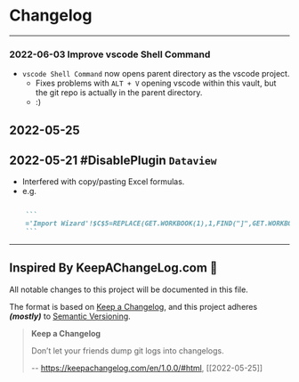 # Changelog

---


### 2022-06-03 Improve vscode Shell Command

- `vscode Shell Command` now opens parent directory as the vscode project.
	- Fixes problems with `ALT + V` opening vscode within this vault, but the git repo is actually in the parent directory.
	- :)


## 2022-05-25 #


## 2022-05-21 #DisablePlugin `Dataview`
- Interfered with copy/pasting Excel formulas.
- e.g.

```md

	```
	='Import Wizard'!$C$5=REPLACE(GET.WORKBOOK(1),1,FIND("]",GET.WORKBOOK(1)),"")
	```

```



---

## Inspired By KeepAChangeLog.com 🙏
All notable changes to this project will be documented in this file.

The format is based on [Keep a Changelog](https://keepachangelog.com/en/1.0.0/),
and this project adheres ***(mostly)*** to [Semantic Versioning](https://semver.org/spec/v2.0.0.html).


> **Keep a Changelog**
> 
> Don’t let your friends dump git logs into changelogs.
>
> -- https://keepachangelog.com/en/1.0.0/#html, [[2022-05-25]]



